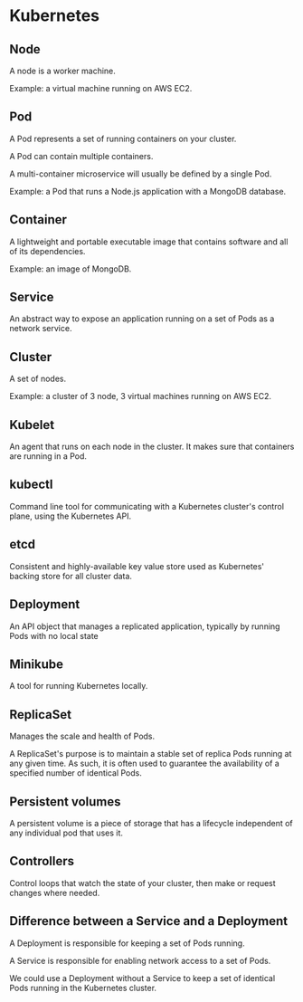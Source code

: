 # Kubernetes

## Node

A node is a worker machine.

Example: a virtual machine running on AWS EC2.

## Pod

A Pod represents a set of running containers on your cluster.

A Pod can contain multiple containers.

A multi-container microservice will usually be defined by a single Pod.

Example: a Pod that runs a Node.js application with a MongoDB database.

## Container

A lightweight and portable executable image that contains software and all of its dependencies.

Example: an image of MongoDB.

## Service

An abstract way to expose an application running on a set of Pods as a network service.

## Cluster

A set of nodes.

Example: a cluster of 3 node, 3 virtual machines running on AWS EC2.

## Kubelet

An agent that runs on each node in the cluster. It makes sure that containers are running in a Pod.

## kubectl

Command line tool for communicating with a Kubernetes cluster's control plane, using the Kubernetes API.

## etcd

Consistent and highly-available key value store used as Kubernetes' backing store for all cluster data.

## Deployment

An API object that manages a replicated application, typically by running Pods with no local state

## Minikube

A tool for running Kubernetes locally.

## ReplicaSet

Manages the scale and health of Pods.

A ReplicaSet's purpose is to maintain a stable set of replica Pods running at any given time. As such, it is often used
to guarantee the availability of a specified number of identical Pods.

## Persistent volumes

A persistent volume is a piece of storage that has a lifecycle independent of any individual pod that uses it.

## Controllers

Control loops that watch the state of your cluster, then make or request changes where needed.

## Difference between a Service and a Deployment

A Deployment is responsible for keeping a set of Pods running.

A Service is responsible for enabling network access to a set of Pods.

We could use a Deployment without a Service to keep a set of identical Pods running in the Kubernetes cluster.
